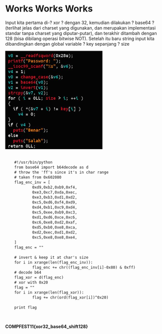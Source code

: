 # Works Works Works

Input kita pertama di-? xor ? dengan 32, kemudian dilakukan ? base64 ? (terlihat jelas dari charset yang digunakan, dan merupakan implementasi standar tanpa charset yang diputar-putar), dan terakhir ditambah dengan 128 (bisa dibilang operasi bitwise NOT). Setelah itu baru string input kita dibandingkan dengan global variable ? key sepanjang ? size
<br>

<img src="source.png"><br>

```

    #!/usr/bin/python
    from base64 import b64decode as d
    # throw the 'ff's since it's in char range
    # taken from 0x602080
    flag_enc_inv = [
            0xd9,0xb2,0xb9,0xf4,
            0xe3,0xc7,0xda,0xec,
            0xe3,0xb3,0xd1,0xd2,
            0xc5,0xd6,0xf4,0xd9,
            0xd4,0xb1,0xc9,0xd4,
            0xc5,0xee,0xb9,0xc3,
            0xd1,0xd6,0xce,0xc6,
            0xc6,0xe8,0xd2,0xaf,
            0xd5,0xb0,0xe8,0xca,
            0xd2,0xec,0xd1,0xd2,
            0xc5,0xe8,0xe8,0xe4,
    ]
    flag_enc = ""

    # invert & keep it at char's size
    for i in xrange(len(flag_enc_inv)):
            flag_enc += chr((flag_enc_inv[i]-0x80) & 0xff)
    # decode b64
    flag_xor = d(flag_enc)
    # xor with 0x20
    flag = ""
    for i in xrange(len(flag_xor)):
            flag += chr(ord(flag_xor[i])^0x20)

    print flag

```
<br>

**COMPFEST11{xor32_base64_shift128}**

